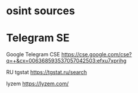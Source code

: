 # osint sources 


# Telegram SE 

Google Telegram CSE 
https://cse.google.com/cse?q=+&cx=006368593537057042503:efxu7xprihg 

RU tgstat 
https://tgstat.ru/search 

lyzem
https://lyzem.com/
